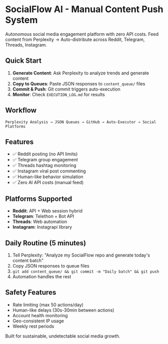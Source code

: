 # SocialFlow AI - Manual Content Push System

Autonomous social media engagement platform with zero API costs.
Feed content from Perplexity → Auto-distribute across Reddit, Telegram, Threads, Instagram.

## Quick Start

1. **Generate Content**: Ask Perplexity to analyze trends and generate content
2. **Copy to Queues**: Paste JSON responses to `content_queue/` files
3. **Commit & Push**: Git commit triggers auto-execution
4. **Monitor**: Check `EXECUTION_LOG.md` for results

## Workflow
```
Perplexity Analysis → JSON Queues → GitHub → Auto-Executor → Social Platforms
```

## Features
- ✅ Reddit posting (no API limits)
- ✅ Telegram group engagement  
- ✅ Threads hashtag monitoring
- ✅ Instagram viral post commenting
- ✅ Human-like behavior simulation
- ✅ Zero AI API costs (manual feed)

## Platforms Supported
- **Reddit**: API + Web session hybrid
- **Telegram**: Telethon + Bot API
- **Threads**: Web automation 
- **Instagram**: Instagrapi library

## Daily Routine (5 minutes)
1. Tell Perplexity: "Analyze my SocialFlow repo and generate today's content batch"
2. Copy JSON responses to queue files
3. `git add content_queue/ && git commit -m "Daily batch" && git push`
4. Automation handles the rest

## Safety Features
- Rate limiting (max 50 actions/day)
- Human-like delays (30s-30min between actions)
- Account health monitoring
- Geo-consistent IP usage
- Weekly rest periods

Built for sustainable, undetectable social media growth.
